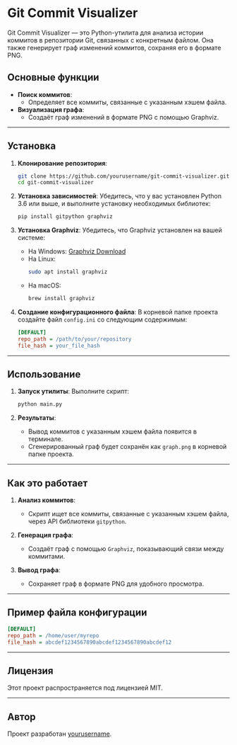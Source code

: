
# Git Commit Visualizer

Git Commit Visualizer — это Python-утилита для анализа истории коммитов в репозитории Git, связанных с конкретным файлом. Она также генерирует граф изменений коммитов, сохраняя его в формате PNG.

## Основные функции

- **Поиск коммитов**:
  - Определяет все коммиты, связанные с указанным хэшем файла.
- **Визуализация графа**:
  - Создаёт граф изменений в формате PNG с помощью Graphviz.

---

## Установка

1. **Клонирование репозитория**:
   ```bash
   git clone https://github.com/yourusername/git-commit-visualizer.git
   cd git-commit-visualizer
   ```

2. **Установка зависимостей**:
   Убедитесь, что у вас установлен Python 3.6 или выше, и выполните установку необходимых библиотек:
   ```bash
   pip install gitpython graphviz
   ```

3. **Установка Graphviz**:
   Убедитесь, что Graphviz установлен на вашей системе:
   - На Windows: [Graphviz Download](https://graphviz.org/download/)
   - На Linux:
     ```bash
     sudo apt install graphviz
     ```
   - На macOS:
     ```bash
     brew install graphviz
     ```

4. **Создание конфигурационного файла**:
   В корневой папке проекта создайте файл `config.ini` со следующим содержимым:
   ```ini
   [DEFAULT]
   repo_path = /path/to/your/repository
   file_hash = your_file_hash
   ```

---

## Использование

1. **Запуск утилиты**:
   Выполните скрипт:
   ```bash
   python main.py
   ```

2. **Результаты**:
   - Вывод коммитов с указанным хэшем файла появится в терминале.
   - Сгенерированный граф будет сохранён как `graph.png` в корневой папке проекта.

---

## Как это работает

1. **Анализ коммитов**:
   - Скрипт ищет все коммиты, связанные с указанным хэшем файла, через API библиотеки `gitpython`.

2. **Генерация графа**:
   - Создаёт граф с помощью `Graphviz`, показывающий связи между коммитами.

3. **Вывод графа**:
   - Сохраняет граф в формате PNG для удобного просмотра.

---

## Пример файла конфигурации

```ini
[DEFAULT]
repo_path = /home/user/myrepo
file_hash = abcdef1234567890abcdef1234567890abcdef12
```

---

## Лицензия

Этот проект распространяется под лицензией MIT.

---

## Автор

Проект разработан [yourusername](https://github.com/yourusername).
